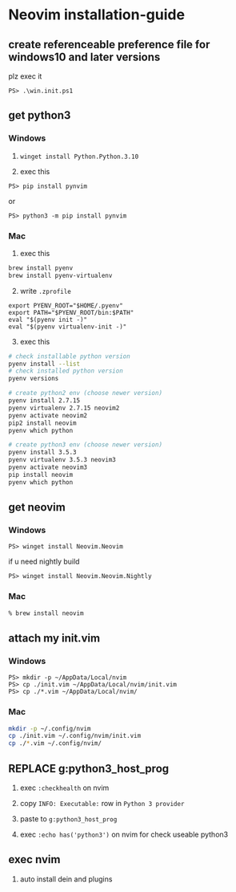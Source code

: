 # Neovim installation-guide

## create referenceable preference file for windows10 and later versions

plz exec it

```pwsh
PS> .\win.init.ps1
```

## get python3

### Windows

1. `winget install Python.Python.3.10`

2. exec this
  ```pwsh
  PS> pip install pynvim
  ```
  or
  ```pwsh
  PS> python3 -m pip install pynvim
  ```

### Mac

1. exec this

```zsh
brew install pyenv
brew install pyenv-virtualenv
```

2. write `.zprofile`

```.zprofile
export PYENV_ROOT="$HOME/.pyenv"
export PATH="$PYENV_ROOT/bin:$PATH"
eval "$(pyenv init -)"
eval "$(pyenv virtualenv-init -)"
```

3. exec this

```zsh
# check installable python version
pyenv install --list
# check installed python version
pyenv versions

# create python2 env (choose newer version)
pyenv install 2.7.15
pyenv virtualenv 2.7.15 neovim2
pyenv activate neovim2
pip2 install neovim
pyenv which python

# create python3 env (choose newer version)
pyenv install 3.5.3
pyenv virtualenv 3.5.3 neovim3
pyenv activate neovim3
pip install neovim
pyenv which python
```

## get neovim

### Windows

```pwsh
PS> winget install Neovim.Neovim
```

if u need nightly build

```pwsh
PS> winget install Neovim.Neovim.Nightly
```

### Mac

```zsh
% brew install neovim
```

## attach my init.vim

### Windows

```pwsh
PS> mkdir -p ~/AppData/Local/nvim
PS> cp ./init.vim ~/AppData/Local/nvim/init.vim
PS> cp ./*.vim ~/AppData/Local/nvim/
```

### Mac

```zsh
mkdir -p ~/.config/nvim
cp ./init.vim ~/.config/nvim/init.vim
cp ./*.vim ~/.config/nvim/
```

## REPLACE g:python3_host_prog

1. exec `:checkhealth` on nvim

2. copy `INFO: Executable:` row in  `Python 3 provider`

3. paste to `g:python3_host_prog`

4. exec `:echo has('python3')` on nvim for check useable python3

## exec nvim

1. auto install dein and plugins

